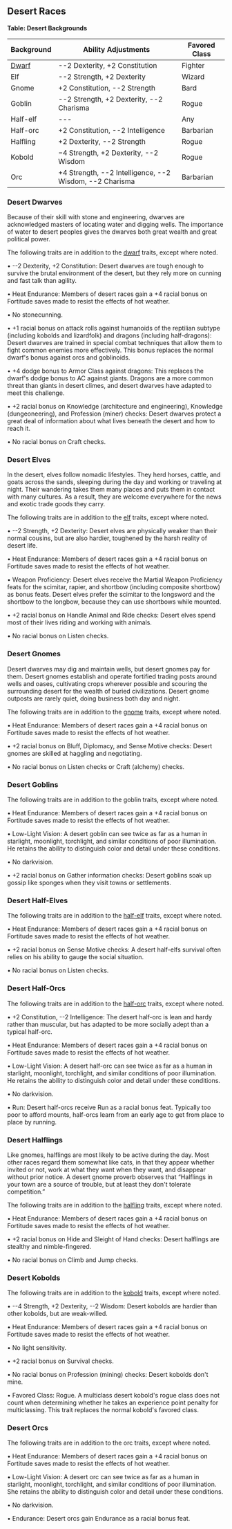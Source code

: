 Desert Races
------------

**Table: Desert Backgrounds**

| Background               | Ability Adjustments                                     | Favored Class
| ------------------------ | ------------------------------------------------------- | -------------
| [Dwarf](#desert-dwarves) | --2 Dexterity, +2 Constitution                          | Fighter
| Elf                      | --2 Strength, +2 Dexterity                              | Wizard
| Gnome                    | +2 Constitution, --2 Strength                           | Bard
| Goblin                   | --2 Strength, +2 Dexterity, --2 Charisma                | Rogue
| Half-elf                 | ---                                                     | Any
| Half-orc                 | +2 Constitution, --2 Intelligence                       | Barbarian
| Halfling                 | +2 Dexterity, --2 Strength                              | Rogue
| Kobold                   | −4 Strength, +2 Dexterity, --2 Wisdom                   | Rogue
| Orc                      | +4 Strength, --2 Intelligence, --2 Wisdom, --2 Charisma | Barbarian

### Desert Dwarves

Because of their skill with stone and engineering, dwarves are acknowledged masters of locating water and digging wells. The importance of water to desert peoples gives the dwarves both great wealth and great political power.

The following traits are in addition to the [dwarf](Races#dwarves) traits, except where noted.


• --2 Dexterity, +2 Constitution: Desert dwarves are tough 
  enough to survive the brutal environment of the desert, but they rely 
  more on cunning and fast talk than agility.

• Heat Endurance: Members of desert races gain a +4 racial bonus 
  on Fortitude saves made to resist the effects of hot weather.

• No stonecunning.

• +1 racial bonus on attack rolls against humanoids of the 
  reptilian subtype (including kobolds and lizardfolk) and dragons 
  (including half-dragons): Desert dwarves are trained in special combat 
  techniques that allow them to fight common enemies more effectively. 
  This bonus replaces the normal dwarf's bonus against orcs and 
  goblinoids.

• +4 dodge bonus to Armor Class against dragons: This replaces 
  the dwarf's dodge bonus to AC against giants. Dragons are a more 
  common threat than giants in desert climes, and desert dwarves have 
  adapted to meet this challenge.

• +2 racial bonus on Knowledge (architecture and engineering), 
  Knowledge (dungeoneering), and Profession (miner) checks: Desert 
  dwarves protect a great deal of information about what lives beneath 
  the desert and how to reach it.

• No racial bonus on Craft checks.

### Desert Elves

In the desert, elves follow nomadic lifestyles. They herd horses, cattle, and goats across the sands, sleeping during the day and working or traveling at night. Their wandering takes them many places and puts them in contact with many cultures. As a result, they are welcome everywhere for the news and exotic trade goods they carry. 

The following traits are in addition to the [elf](Races#elves) traits, except where noted.


• --2 Strength, +2 Dexterity: Desert elves are physically 
  weaker than their normal cousins, but are also hardier, toughened by 
  the harsh reality of desert life.

• Heat Endurance: Members of desert races gain a +4 racial bonus 
  on Fortitude saves made to resist the effects of hot weather.

• Weapon Proficiency: Desert elves receive the Martial Weapon 
  Proficiency feats for the scimitar, rapier, and shortbow (including 
  composite shortbow) as bonus feats. Desert elves prefer the scimitar 
  to the longsword and the shortbow to the longbow, because they can use 
  shortbows while mounted.

• +2 racial bonus on Handle Animal and Ride checks: Desert elves 
  spend most of their lives riding and working with animals.

• No racial bonus on Listen checks.

### Desert Gnomes

Desert dwarves may dig and maintain wells, but desert gnomes pay for them. Desert gnomes establish and operate fortified trading posts around wells and oases, cultivating crops wherever possible and scouring the surrounding desert for the wealth of buried civilizations. Desert gnome outposts are rarely quiet, doing business both day and night.

The following traits are in addition to the [gnome](Races#gnomes) traits, except where noted.


• Heat Endurance: Members of desert races gain a +4 racial bonus 
  on Fortitude saves made to resist the effects of hot weather.

• +2 racial bonus on Bluff, Diplomacy, and Sense Motive checks: 
  Desert gnomes are skilled at haggling and negotiating.

• No racial bonus on Listen checks or Craft (alchemy) checks.

### Desert Goblins

The following traits are in addition to the goblin traits, except where noted.


• Heat Endurance: Members of desert races gain a +4 racial bonus 
  on Fortitude saves made to resist the effects of hot weather.

• Low-Light Vision: A desert goblin can see twice as far as a 
  human in starlight, moonlight, torchlight, and similar conditions of 
  poor illumination. He retains the ability to distinguish color and 
  detail under these conditions.

• No darkvision.

• +2 racial bonus on Gather information checks: Desert goblins 
  soak up gossip like sponges when they visit towns or settlements.

### Desert Half-Elves

The following traits are in addition to the [half-elf](Races#half-elves) traits, except where noted.


• Heat Endurance: Members of desert races gain a +4 racial bonus 
  on Fortitude saves made to resist the effects of hot weather.

• +2 racial bonus on Sense Motive checks: A desert half-elfs 
  survival often relies on his ability to gauge the social situation.

• No racial bonus on Listen checks.

### Desert Half-Orcs

The following traits are in addition to the [half-orc](Races#half-orcs) traits, except where noted.


• +2 Constitution, --2 Intelligence: The desert half-orc is 
  lean and hardy rather than muscular, but has adapted to be more 
  socially adept than a typical half-orc.

• Heat Endurance: Members of desert races gain a +4 racial bonus 
  on Fortitude saves made to resist the effects of hot weather.

• Low-Light Vision: A desert half-orc can see twice as far as a 
  human in starlight, moonlight, torchlight, and similar conditions of 
  poor illumination. He retains the ability to distinguish color and 
  detail under these conditions.

• No darkvision.

• Run: Desert half-orcs receive Run as a racial bonus feat. 
  Typically too poor to afford mounts, half-orcs learn from an early age 
  to get from place to place by running.

### Desert Halflings

Like gnomes, halflings are most likely to be active during the day. Most other races regard them somewhat like cats, in that they appear whether invited or not, work at what they want when they want, and disappear without prior notice. A desert gnome proverb observes that “Halflings in your town are a source of trouble, but at least they don't tolerate competition.”

The following traits are in addition to the [halfling](Races#halflings) traits, except where noted.


• Heat Endurance: Members of desert races gain a +4 racial bonus 
  on Fortitude saves made to resist the effects of hot weather.

• +2 racial bonus on Hide and Sleight of Hand checks: Desert 
  halflings are stealthy and nimble-fingered.

• No racial bonus on Climb and Jump checks.

### Desert Kobolds

The following traits are in addition to the [kobold](MonstersK-L#kobold) traits, except where noted.


• --4 Strength, +2 Dexterity, --2 Wisdom: Desert 
  kobolds are hardier than other kobolds, but are weak-willed.

• Heat Endurance: Members of desert races gain a +4 racial bonus 
  on Fortitude saves made to resist the effects of hot weather.

• No light sensitivity.

• +2 racial bonus on Survival checks.

• No racial bonus on Profession (mining) checks: Desert kobolds 
  don't mine.

• Favored Class: Rogue. A multiclass desert kobold's rogue class 
  does not count when determining whether he takes an experience point 
  penalty for multiclassing. This trait replaces the normal kobold's 
  favored class.

### Desert Orcs

The following traits are in addition to the orc traits, except where noted.


• Heat Endurance: Members of desert races gain a +4 racial bonus 
  on Fortitude saves made to resist the effects of hot weather.

• Low-Light Vision: A desert orc can see twice as far as a human 
  in starlight, moonlight, torchlight, and similar conditions of poor 
  illumination. She retains the ability to distinguish color and detail 
  under these conditions.

• No darkvision.

• Endurance: Desert orcs gain Endurance as a racial bonus feat.



